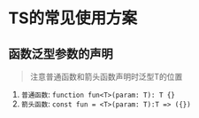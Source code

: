 # TS的常见使用方案

## 函数泛型参数的声明
> 注意普通函数和箭头函数声明时泛型T的位置

1. `普通函数`: `function fun<T>(param: T): T {}`
2. `箭头函数`: `const fun = <T>(param: T):T => ({})`